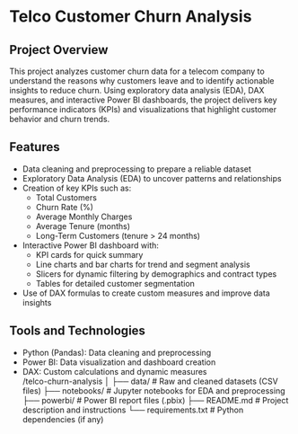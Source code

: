 # Telco Customer Churn Analysis
## Project Overview
This project analyzes customer churn data for a telecom company to understand the reasons why customers leave and to identify actionable insights to reduce churn. Using exploratory data analysis (EDA), DAX measures, and interactive Power BI dashboards, the project delivers key performance indicators (KPIs) and visualizations that highlight customer behavior and churn trends.

## Features
- Data cleaning and preprocessing to prepare a reliable dataset  
- Exploratory Data Analysis (EDA) to uncover patterns and relationships  
- Creation of key KPIs such as:  
  - Total Customers  
  - Churn Rate (%)  
  - Average Monthly Charges  
  - Average Tenure (months)  
  - Long-Term Customers (tenure > 24 months)  
- Interactive Power BI dashboard with:  
  - KPI cards for quick summary  
  - Line charts and bar charts for trend and segment analysis  
  - Slicers for dynamic filtering by demographics and contract types  
  - Tables for detailed customer segmentation  
- Use of DAX formulas to create custom measures and improve data insights  

## Tools and Technologies
- Python (Pandas): Data cleaning and preprocessing  
- Power BI: Data visualization and dashboard creation  
- DAX: Custom calculations and dynamic measures  
/telco-churn-analysis
│
├── data/                  # Raw and cleaned datasets (CSV files)
├── notebooks/             # Jupyter notebooks for EDA and preprocessing
├── powerbi/               # Power BI report files (.pbix)
├── README.md              # Project description and instructions
└── requirements.txt       # Python dependencies (if any)

